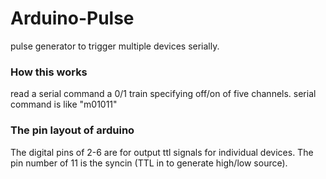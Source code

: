 # Arduino-Pulse
pulse generator to trigger multiple devices serially.

### How this works
read a serial command a 0/1 train specifying off/on of five channels.
serial command is like "m01011"


### The pin layout of arduino
The digital pins of 2-6 are for output ttl signals for individual devices.
The pin number of 11 is the syncin (TTL in to generate high/low source).







